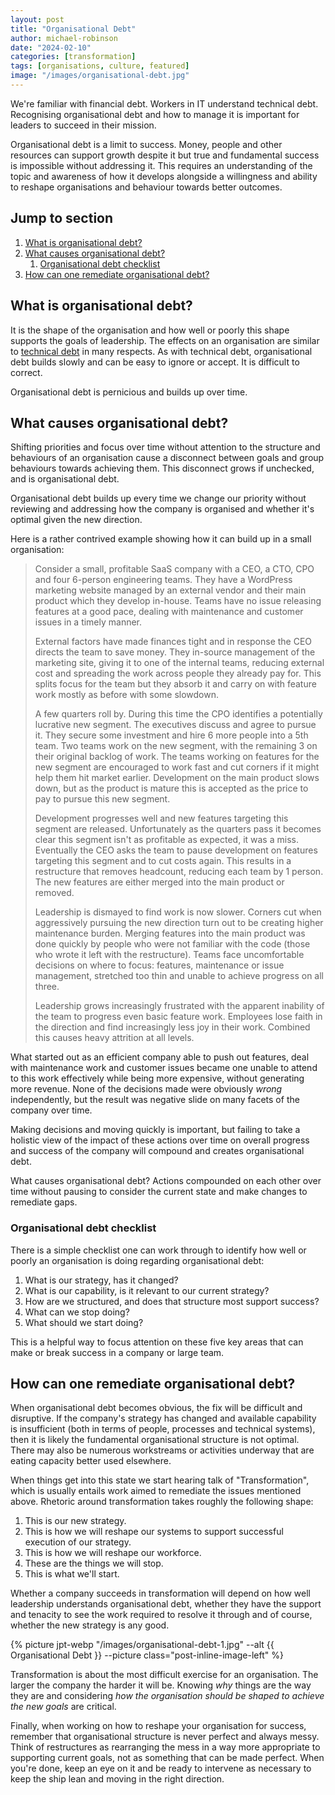 ```yaml
---
layout: post
title: "Organisational Debt"
author: michael-robinson
date: "2024-02-10"
categories: [transformation]
tags: [organisations, culture, featured]
image: "/images/organisational-debt.jpg"
---
```


We're familiar with financial debt. Workers in IT understand technical debt. Recognising organisational debt and how to manage it is important for leaders to succeed in their mission.

Organisational debt is a limit to success. Money, people and other resources can support growth despite it but true and fundamental success is impossible without addressing it. This requires an understanding of the topic and awareness of how it develops alongside a willingness and ability to reshape organisations and behaviour towards better outcomes.

## Jump to section

1. [What is organisational debt?](#what-is-organisational-debt)
2. [What causes organisational debt?](#what-causes-organisational-debt)
   1. [Organisational debt checklist](#organisational-debt-checklist)
3. [How can one remediate organisational debt?](#how-can-one-remediate-organisational-debt)

## What is organisational debt?

It is the shape of the organisation and how well or poorly this shape supports the goals of leadership. The effects on an organisation are similar to [technical debt](https://en.wikipedia.org/wiki/Technical_debt) in many respects. As with technical debt, organisational debt builds slowly and can be easy to ignore or accept. It is difficult to correct.

Organisational debt is pernicious and builds up over time.

## What causes organisational debt?

Shifting priorities and focus over time without attention to the structure and behaviours of an organisation cause a disconnect between goals and group behaviours towards achieving them. This disconnect grows if unchecked, and is organisational debt.

Organisational debt builds up every time we change our priority without reviewing and addressing how the company is organised and whether it's optimal given the new direction.

Here is a rather contrived example showing how it can build up in a small organisation:

> Consider a small, profitable SaaS company with a CEO, a CTO, CPO and four 6-person engineering teams. They have a WordPress marketing website managed by an external vendor and their main product which they develop in-house. Teams have no issue releasing features at a good pace, dealing with maintenance and customer issues in a timely manner.
>
> External factors have made finances tight and in response the CEO directs the team to save money. They in-source management of the marketing site, giving it to one of the internal teams, reducing external cost and spreading the work across people they already pay for. This splits focus for the team but they absorb it and carry on with feature work mostly as before with some slowdown.
>
> A few quarters roll by. During this time the CPO identifies a potentially lucrative new segment. The executives discuss and agree to pursue it. They secure some investment and hire 6 more people into a 5th team. Two teams work on the new segment, with the remaining 3 on their original backlog of work. The teams working on features for the new segment are encouraged to work fast and cut corners if it might help them hit market earlier. Development on the main product slows down, but as the product is mature this is accepted as the price to pay to pursue this new segment.
>
> Development progresses well and new features targeting this segment are released. Unfortunately as the quarters pass it becomes clear this segment isn't as profitable as expected, it was a miss. Eventually the CEO asks the team to pause development on features targeting this segment and to cut costs again. This results in a restructure that removes headcount, reducing each team by 1 person. The new features are either merged into the main product or removed.
>
> Leadership is dismayed to find work is now slower. Corners cut when aggressively pursuing the new direction turn out to be creating higher maintenance burden. Merging features into the main product was done quickly by people who were not familiar with the code (those who wrote it left with the restructure). Teams face uncomfortable decisions on where to focus: features, maintenance or issue management, stretched too thin and unable to achieve progress on all three.
>
> Leadership grows increasingly frustrated with the apparent inability of the team to progress even basic feature work. Employees lose faith in the direction and find increasingly less joy in their work. Combined this causes heavy attrition at all levels.

What started out as an efficient company able to push out features, deal with maintenance work and customer issues became one unable to attend to this work effectively while being more expensive, without generating more revenue. None of the decisions made were obviously _wrong_ independently, but the result was negative slide on many facets of the company over time.

Making decisions and moving quickly is important, but failing to take a holistic view of the impact of these actions over time on overall progress and success of the company will compound and creates organisational debt.

What causes organisational debt? Actions compounded on each other over time without pausing to consider the current state and make changes to remediate gaps.

### Organisational debt checklist

There is a simple checklist one can work through to identify how well or poorly an organisation is doing regarding organisational debt:

1. What is our strategy, has it changed?
2. What is our capability, is it relevant to our current strategy?
3. How are we structured, and does that structure most support success?
4. What can we stop doing?
5. What should we start doing?

This is a helpful way to focus attention on these five key areas that can make or break success in a company or large team.

## How can one remediate organisational debt?

When organisational debt becomes obvious, the fix will be difficult and disruptive. If the company's strategy has changed and available capability is insufficient (both in terms of people, processes and technical systems), then it is likely the fundamental organisational structure is not optimal. There may also be numerous workstreams or activities underway that are eating capacity better used elsewhere.

When things get into this state we start hearing talk of "Transformation", which is usually entails work aimed to remediate the issues mentioned above. Rhetoric around transformation takes roughly the following shape:

1. This is our new strategy.
2. This is how we will reshape our systems to support successful execution of our strategy.
3. This is how we will reshape our workforce.
4. These are the things we will stop.
5. This is what we'll start.

Whether a company succeeds in transformation will depend on how well leadership understands organisational debt, whether they have the support and tenacity to see the work required to resolve it through and of course, whether the new strategy is any good.

{% picture jpt-webp "/images/organisational-debt-1.jpg" --alt {{ Organisational Debt }} --picture class="post-inline-image-left" %}

Transformation is about the most difficult exercise for an organisation. The larger the company the harder it will be. Knowing _why_ things are the way they are and considering _how the organisation should be shaped to achieve the new goals_ are critical.

Finally, when working on how to reshape your organisation for success, remember that organisational structure is never perfect and always messy. Think of restructures as rearranging the mess in a way more appropriate to supporting current goals, not as something that can be made perfect. When you're done, keep an eye on it and be ready to intervene as necessary to keep the ship lean and moving in the right direction.
